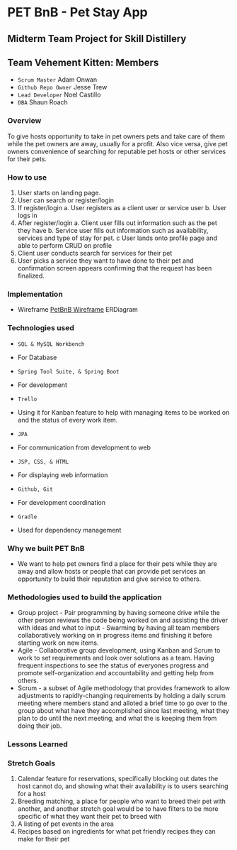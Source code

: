 # PET BnB - Pet Stay App
## Midterm Team Project for Skill Distillery
## Team Vehement Kitten: Members
- `Scrum Master` Adam Onwan
- `Github Repo Owner` Jesse Trew
- `Lead Developer` Noel Castillo
- `DBA` Shaun Roach
### Overview
To give hosts opportunity to take in pet owners pets and take care of them while the pet owners are away, usually for a profit. Also vice versa, give pet owners convenience of searching for reputable pet hosts or other services for their pets.
### How to use
1. User starts on landing page.
2. User can search or register/login
3.  If register/login
a. User registers as a client user or service user
b. User logs in
4. After register/login
a. Client user fills out information such as the pet they have
b. Service user fills out information  such as availability, services and type of stay for pet.
c User lands onto profile page and able to perform CRUD on profile
5. Client user conducts search for services for their pet
6. User picks a service they want to have done to their pet and confirmation screen appears confirming that the request has been finalized.
### Implementation
- Wireframe [PetBnB Wireframe](https://miro.com/app/board/o9J_kw3Z9CY=/ "PetBnB Wireframe")
ERDiagram
### Technologies used
* `SQL & MySQL Workbench`
- For Database
* `Spring Tool Suite, & Spring Boot`
-  For development
* `Trello`
-  Using it for Kanban feature to help with managing items to be worked on and the status of every work item.
* `JPA`
- For communication from development to web
* `JSP, CSS, & HTML`
- For displaying web information
* `Github, Git`
- For development coordination
* `Gradle`
- Used for dependency management
### Why we built PET BnB
- We want to help pet owners find a place for their pets while they are away and allow hosts or people that can provide pet services an opportunity to build their reputation and give service to others.
### Methodologies used to build the application
- Group project - Pair programming by having someone drive while the other person reviews the code being worked on and assisting the driver with ideas and what to input - Swarming by having all team members collaboratively working on in progress items and finishing it before starting work on new items.
- Agile - Collaborative group development, using Kanban and Scrum to work to set requirements and look over solutions as a team. Having frequent inspections to see the status of everyones progress and promote self-organization and accountability and getting help from others.
- Scrum - a subset of Agile methodology that provides framework to allow adjustments to rapidly-changing requirements by holding a daily scrum meeting where members stand and alloted a brief time to go over to the group about what have they accomplished since last meeting, what they plan to do until the next meeting, and what the is keeping them from doing their job.
### Lessons Learned

### Stretch Goals
1. Calendar feature for reservations, specifically blocking out dates the host cannot do, and showing what their availability is to users searching for a host
2. Breeding matching, a place for people who want to breed their pet with another, and another stretch goal would be to have filters to be more specific of what they want their pet to breed with
3. A listing of pet events in the area
4. Recipes based on ingredients for what pet friendly recipes they can make for their pet
